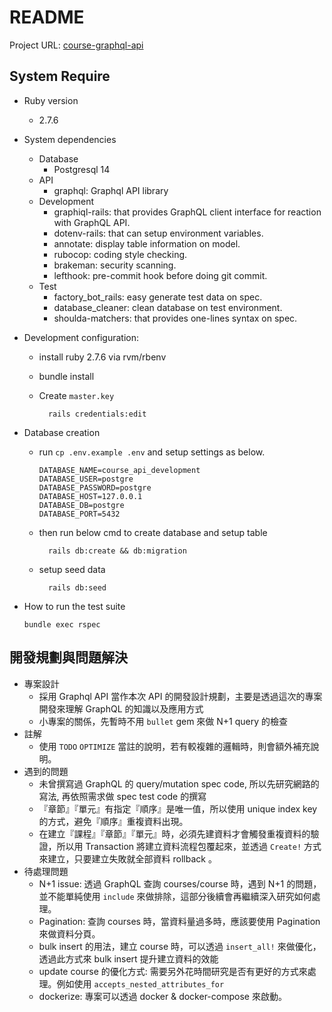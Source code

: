# README

Project URL: [course-graphql-api](https://course-graphql-api.herokuapp.com/graphiql)

## System Require

* Ruby version
  * 2.7.6

* System dependencies
  * Database
    * Postgresql 14
  * API
    * graphql: Graphql API library
  * Development
    * graphiql-rails: that provides GraphQL client interface for reaction with GraphQL API.
    * dotenv-rails: that can setup environment variables.
    * annotate: display table information on model.
    * rubocop: coding style checking.
    * brakeman: security scanning.
    * lefthook: pre-commit hook before doing git commit.
  * Test
    * factory_bot_rails: easy generate test data on spec.
    * database_cleaner: clean database on test environment.
    * shoulda-matchers: that provides one-lines syntax on spec.

* Development configuration:
  * install ruby 2.7.6 via rvm/rbenv
  * bundle install
  * Create `master.key`

    ```shell
      rails credentials:edit
    ```

* Database creation
  * run `cp .env.example .env` and setup settings as below.

    ```shell
    DATABASE_NAME=course_api_development
    DATABASE_USER=postgre
    DATABASE_PASSWORD=postgre
    DATABASE_HOST=127.0.0.1
    DATABASE_DB=postgre
    DATABASE_PORT=5432
    ```

  * then run below cmd to create database and setup table

    ```shell
      rails db:create && db:migration
    ```

  * setup seed data

    ```shell
      rails db:seed
    ```

* How to run the test suite

  ```shell
  bundle exec rspec
  ```

## 開發規劃與問題解決

* 專案設計
  * 採用 Graphql API 當作本次 API 的開發設計規劃，主要是透過這次的專案開發來理解 GraphQL 的知識以及應用方式
  * 小專案的關係，先暫時不用 `bullet` gem 來做 N+1 query 的檢查
* 註解
  * 使用 `TODO` `OPTIMIZE` 當註的說明，若有較複雜的邏輯時，則會額外補充說明。
* 遇到的問題
  * 未曾撰寫過 GraphQL 的 query/mutation spec code, 所以先研究網路的寫法, 再依照需求做 spec test code 的撰寫
  * 『章節』『單元』有指定『順序』是唯一值，所以使用 unique index key 的方式，避免『順序』重複資料出現。
  * 在建立『課程』『章節』『單元』時，必須先建資料才會觸發重複資料的驗證，所以用 Transaction 將建立資料流程包覆起來，並透過 `Create!` 方式來建立，只要建立失敗就全部資料 rollback 。
* 待處理問題
  * N+1 issue: 透過 GraphQL 查詢 courses/course 時，遇到 N+1 的問題，並不能單純使用 `include` 來做排除，這部分後續會再繼續深入研究如何處理。
  * Pagination: 查詢 courses 時，當資料量過多時，應該要使用 Pagination 來做資料分頁。
  * bulk insert 的用法，建立 course 時，可以透過 `insert_all!` 來做優化，透過此方式來 bulk insert 提升建立資料的效能
  * update course 的優化方式: 需要另外花時間研究是否有更好的方式來處理。例如使用 `accepts_nested_attributes_for`
  * dockerize: 專案可以透過 docker & docker-compose 來啟動。

